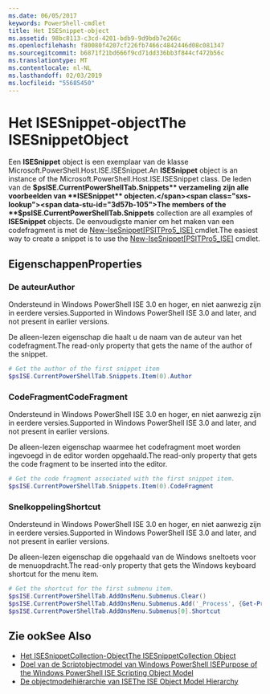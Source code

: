 ```yaml
---
ms.date: 06/05/2017
keywords: PowerShell-cmdlet
title: Het ISESnippet-object
ms.assetid: 98bc8113-c3cd-4201-bdb9-9d9bdb7e266c
ms.openlocfilehash: f80080f4207cf226fb7466c4842446d08c081347
ms.sourcegitcommit: b6871f21bd666f9cd71dd336bb3f844cf472b56c
ms.translationtype: MT
ms.contentlocale: nl-NL
ms.lasthandoff: 02/03/2019
ms.locfileid: "55685450"
---
```

# <a name="the-isesnippetobject"></a><span data-ttu-id="3d57b-103">Het ISESnippet-object</span><span class="sxs-lookup"><span data-stu-id="3d57b-103">The ISESnippetObject</span></span>

<span data-ttu-id="3d57b-104">Een **ISESnippet** object is een exemplaar van de klasse Microsoft.PowerShell.Host.ISE.ISESnippet.</span><span class="sxs-lookup"><span data-stu-id="3d57b-104">An **ISESnippet** object is an instance of the Microsoft.PowerShell.Host.ISE.ISESnippet class.</span></span> <span data-ttu-id="3d57b-105">De leden van de **$psISE.CurrentPowerShellTab.Snippets** verzameling zijn alle voorbeelden van **ISESnippet** objecten.</span><span class="sxs-lookup"><span data-stu-id="3d57b-105">The members of the **$psISE.CurrentPowerShellTab.Snippets** collection are all examples of **ISESnippet** objects.</span></span> <span data-ttu-id="3d57b-106">De eenvoudigste manier om het maken van een codefragment is met de [New-IseSnippet&#91;PSITPro5_ISE&#93; ](https://technet.microsoft.com/library/0a6339a3-2683-4a8e-8929-90ad9a95c3e0) cmdlet.</span><span class="sxs-lookup"><span data-stu-id="3d57b-106">The easiest way to create a snippet is to use the [New-IseSnippet&#91;PSITPro5_ISE&#93;](https://technet.microsoft.com/library/0a6339a3-2683-4a8e-8929-90ad9a95c3e0) cmdlet.</span></span>

## <a name="properties"></a><span data-ttu-id="3d57b-107">Eigenschappen</span><span class="sxs-lookup"><span data-stu-id="3d57b-107">Properties</span></span>

### <a name="author"></a><span data-ttu-id="3d57b-108">De auteur</span><span class="sxs-lookup"><span data-stu-id="3d57b-108">Author</span></span>

<span data-ttu-id="3d57b-109">Ondersteund in Windows PowerShell ISE 3.0 en hoger, en niet aanwezig zijn in eerdere versies.</span><span class="sxs-lookup"><span data-stu-id="3d57b-109">Supported in Windows PowerShell ISE 3.0 and later, and not present in earlier versions.</span></span>

<span data-ttu-id="3d57b-110">De alleen-lezen eigenschap die haalt u de naam van de auteur van het codefragment.</span><span class="sxs-lookup"><span data-stu-id="3d57b-110">The read-only property that gets the name of the author of the snippet.</span></span>

```powershell
# Get the author of the first snippet item
$psISE.CurrentPowerShellTab.Snippets.Item(0).Author
```

### <a name="codefragment"></a><span data-ttu-id="3d57b-111">CodeFragment</span><span class="sxs-lookup"><span data-stu-id="3d57b-111">CodeFragment</span></span>

<span data-ttu-id="3d57b-112">Ondersteund in Windows PowerShell ISE 3.0 en hoger, en niet aanwezig zijn in eerdere versies.</span><span class="sxs-lookup"><span data-stu-id="3d57b-112">Supported in Windows PowerShell ISE 3.0 and later, and not present in earlier versions.</span></span>

<span data-ttu-id="3d57b-113">De alleen-lezen eigenschap waarmee het codefragment moet worden ingevoegd in de editor worden opgehaald.</span><span class="sxs-lookup"><span data-stu-id="3d57b-113">The read-only property that gets the code fragment to be inserted into the editor.</span></span>

```powershell
# Get the code fragment associated with the first snippet item.
$psISE.CurrentPowerShellTab.Snippets.Item(0).CodeFragment
```

### <a name="shortcut"></a><span data-ttu-id="3d57b-114">Snelkoppeling</span><span class="sxs-lookup"><span data-stu-id="3d57b-114">Shortcut</span></span>

<span data-ttu-id="3d57b-115">Ondersteund in Windows PowerShell ISE 3.0 en hoger, en niet aanwezig zijn in eerdere versies.</span><span class="sxs-lookup"><span data-stu-id="3d57b-115">Supported in Windows PowerShell ISE 3.0 and later, and not present in earlier versions.</span></span>

<span data-ttu-id="3d57b-116">De alleen-lezen eigenschap die opgehaald van de Windows sneltoets voor de menuopdracht.</span><span class="sxs-lookup"><span data-stu-id="3d57b-116">The read-only property that gets the Windows keyboard shortcut for the menu item.</span></span>

```powershell
# Get the shortcut for the first submenu item.
$psISE.CurrentPowerShellTab.AddOnsMenu.Submenus.Clear()
$psISE.CurrentPowerShellTab.AddOnsMenu.Submenus.Add('_Process', {Get-Process}, 'Alt+P')
$psISE.CurrentPowerShellTab.AddOnsMenu.Submenus[0].Shortcut
```

## <a name="see-also"></a><span data-ttu-id="3d57b-117">Zie ook</span><span class="sxs-lookup"><span data-stu-id="3d57b-117">See Also</span></span>

- [<span data-ttu-id="3d57b-118">Het ISESnippetCollection-Object</span><span class="sxs-lookup"><span data-stu-id="3d57b-118">The ISESnippetCollection Object</span></span>](The-ISESnippetCollection-Object.md)
- [<span data-ttu-id="3d57b-119">Doel van de Scriptobjectmodel van Windows PowerShell ISE</span><span class="sxs-lookup"><span data-stu-id="3d57b-119">Purpose of the Windows PowerShell ISE Scripting Object Model</span></span>](purpose-of-the-windows-powershell-ise-scripting-object-model.md)
- [<span data-ttu-id="3d57b-120">De objectmodelhiërarchie van ISE</span><span class="sxs-lookup"><span data-stu-id="3d57b-120">The ISE Object Model Hierarchy</span></span>](The-ISE-Object-Model-Hierarchy.md)